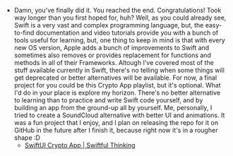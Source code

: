 - Damn, you've finally did it. You reached the end. Congratulations! Took way longer than you first hoped for, huh? Well, as you could already see, Swift is a very vast and complex programming language, but, the easy-to-find documentation and video tutorials provide you with a bunch of tools useful for learning, but, one thing to keep in mind is that with every new OS version, Apple adds a bunch of improvements to Swift and sometimes also removes or provides replacement for functions and methods in all of their Frameworks. Altough I've covered most of the stuff available currently in Swift, there's no telling when some things will get deprecated or better alternatives will be available. For now, a final project for you could be this Crypto App playlist, but it's optional. What I'd do in your place is explore my horizon. There's no better alternative to learning than to practice and write Swift code yourself, and by building an app from the ground-up all by yourself. Me, personally, I tried to create a SoundCloud alternative with better UI and animations. It was a fun project that I enjoy, and I plan on releasing the repo for it on GitHub in the future after I finish it, because right now it's in a rougher shape :D
	- [SwiftUI Crypto App | Swiftful Thinking](https://www.youtube.com/watch?v=TTYKL6CfbSs&list=PLwvDm4Vfkdphbc3bgy_LpLRQ9DDfFGcFu)